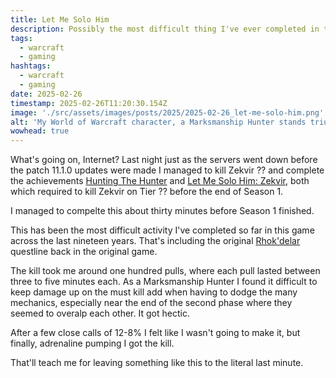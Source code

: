 ```yaml
---
title: Let Me Solo Him
description: Possibly the most difficult thing I've ever completed in this game
tags:
  - warcraft
  - gaming
hashtags:
  - warcraft
  - gaming
date: 2025-02-26
timestamp: 2025-02-26T11:20:30.154Z
image: './src/assets/images/posts/2025/2025-02-26_let-me-solo-him.png'
alt: 'My World of Warcraft character, a Marksmanship Hunter stands triumphantly beside a defeated Zekvir in his dark, webbed lair. Overlaid text reads: "Let Me Solo Him" and "Hunting the Hunter," both featuring the in-game achievements associated with the kill.'
wowhead: true
---
```


What's going on, Internet? Last night just as the servers went down before the patch 11.1.0 updates were made I managed to kill Zekvir ?? and complete the achievements [Hunting The Hunter](https://www.wowhead.com/achievement=40431/hunting-the-hunter) and [Let Me Solo Him: Zekvir](https://www.wowhead.com/achievement=40433/let-me-solo-him-zekvir), both which required to kill Zekvir on Tier ?? before the end of Season 1.

I managed to compelte this about thirty minutes before Season 1 finished.

This has been the most difficult activity I've completed so far in this game across the last nineteen years. That's including the original [Rhok'delar](https://www.wowhead.com/item=18713/rhokdelar-longbow-of-the-ancient-keepers) questline back in the original game.

The kill took me around one hundred pulls, where each pull lasted between three to five minutes each. As a Marksmanship Hunter I found it difficult to keep damage up on the must kill add when having to dodge the many mechanics, especially near the end of the second phase where they seemed to overalp each other. It got hectic.

After a few close calls of 12-8% I felt like I wasn't going to make it, but finally, adrenaline pumping I got the kill.

That'll teach me for leaving something like this to the literal last minute.